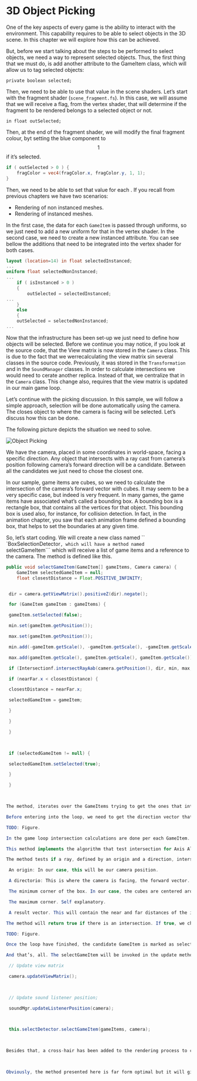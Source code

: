 # 3D Object Picking

One of the key aspects of every game is the ability to interact with the environment. This capability requires to be able to select objects in the 3D scene. In this chapter we will explore how this can be achieved.

But, before we start talking about the steps to be performed to select objects, we need a way to represent selected objects. Thus, the first thing that we must do, is add another attribute to the GameItem class, which will allow us to tag selected objects:

```private boolean selected;```

Then, we need to be able to use that value in the scene shaders. Let’s start with the fragment shader (```scene_fragment.fs```). In this case, we will assume that we will receive a flag, from the vertex shader, that will determine if the fragment to be rendered belongs to a selected object or not.

```in float outSelected;``` 

Then, at the end of the fragment shader, we will modify the final fragment colour, byt setting the blue component to $$1$$ if it’s selected.

```glsl
if ( outSelected > 0 ) {
    fragColor = vec4(fragColor.x, fragColor.y, 1, 1);
}
```

Then, we need to be able to set that value for each . If you recall from previous chapters we have two scenarios:

* Rendering of non instanced meshes.
* Rendering of instanced meshes.

In the first case, the data for each ```GameItem``` is passed through uniforms, so we just need to add a new uniform for that in the vertex shader. In the second case, we need to create a new instanced attribute. You can see bellow the additions that need to be integrated into the vertex shader for both cases.

```glsl
layout (location=14) in float selectedInstanced;
...
uniform float selectedNonInstanced;
...
    if ( isInstanced > 0 )
    {
        outSelected = selectedInstanced;
...
    }
    else
    {
    outSelected = selectedNonInstanced;
...
```

Now that the infrastructure has been set-up we just need to define how objects will be selected. Before we continue you may notice, if you look at the source code, that the View matrix is now stored in the ```Camera``` class. This is due to the fact that we werrecalculating the view matrix sin several classes in the source code. Previously, it was stored in the ```Transformation``` and in the ```SoundManager``` classes. In order to calculate intersections we would need to cerate another replica. Instead of that, we centralize that in the ```Camera``` class. This change also, requires that the view matrix is updated in our main game loop.

Let’s continue with the picking discussion. In this sample, we will follow a simple approach, selection will be done automatically using the camera. The closes object to where the camera is facing will be selected. Let’s discuss how this can be done.

The following picture depicts the situation we need to solve.

![Object Picking](/chapter23/object_picking.png)

We have the camera, placed in some coordinates in world-space, facing a specific direction. Any object that intersects with a ray cast from camera’s position following camera’s forward direction will be a candidate. Between all the candidates we just need to chose the closest one.

In our sample, game items are cubes, so we need to calculate the intersection of the camera’s forward vector with cubes. It may seem to be a very specific case, but indeed is very frequent. In many games, the game items have associated what’s called a bounding box. A bounding box is a rectangle box, that contains all the vertices for that object. This bounding box is used also, for instance, for collision detection. In fact, in the animation chapter, you saw that each animation frame defined a bounding box, that helps to set the boundaries at any given time.

So, let’s start coding. We will create a new class named `` `BoxSelectionDetector```, which will have a method named ```selectGameItem``` which will receive a list of game items and a reference to the camera. The method is defined like this.

```java
public void selectGameItem(GameItem[] gameItems, Camera camera) {
    GameItem selectedGameItem = null;
    float closestDistance = Float.POSITIVE_INFINITY;


 dir = camera.getViewMatrix().positiveZ(dir).negate();

 for (GameItem gameItem : gameItems) {

 gameItem.setSelected(false);

 min.set(gameItem.getPosition());

 max.set(gameItem.getPosition());

 min.add(-gameItem.getScale(), -gameItem.getScale(), -gameItem.getScale());

 max.add(gameItem.getScale(), gameItem.getScale(), gameItem.getScale());

 if (Intersectionf.intersectRayAab(camera.getPosition(), dir, min, max, nearFar)) {

 if (nearFar.x < closestDistance) {

 closestDistance = nearFar.x;

 selectedGameItem = gameItem;

 }

 }

 }

 

 if (selectedGameItem != null) {

 selectedGameItem.setSelected(true);

 }

 }

 

The method, iterates over the GameItems trying to get the ones that interesect with the ray cast form the camera. It first defines a vafiable named closestDistance. This vaioabkle will hold the closest distance. For GameItems that intersect, the distance from the camera to the intersection point will be calculated, If it’s lower than the value stored in closestDistance, then this item will be the new candidate.

Before entering into the loop, we need to get the direction vector that points where the camera is facing. This is easy, just use the view matrix to get the z direction taking into consideration camera’s rotation. Remember that positive z points out of the screen, so we need the opposite direction vector, this is why we negate it.

TODO: Figure.

In the game loop intersection calculations are done per each GameItem. But, how do we do ths? This is where the glorious JOML library comes to the rescue. We are using JOML’s Intersectionf class, which provides several methods to calculate intersection sin 2D and 3D. Specifically, we are using the intersectRayAab method.

This method implements the algorithm that test intersection for Axis Aligned Boxes. You can check the details, as pointed out in the JOML documentation, here http://people.csail.mit.edu/amy/papers/box-jgt.pdf.

The method tests if a ray, defined by an origin and a direction, intersects a box, defines by minimum and maximum corner. This algorithm is valid, because our cubes, are aligned with the axis, if they were rotated, this method would not work. Thus, the method receives the following parameters:

 An origin: In our case, this will be our camera position.

 A directorio: This is where the camera is facing, the forward vector.

 The minimum corner of the box. In our case, the cubes are centered around the GameItem position, the minimum corner will be those coordinates minus the scale. (In its original size, cubes have a length of 2 and a sacle of 1).

 The maximum corner. Self explanatory.

 A result vector. This will contain the near and far distances of the intersection points.

The method will return true if there is an intersection. If true, we check the closes distance and update it if needed, and store a reference of the candidate selected GameItem. The next figure shows all the elements involved in this method.

TODO: Figure.

Once the loop have finished, the candidate GameItem is marked as selected.

And that’s, all. The selectGameItem will be invoked in the update method of the DummyGame class, along with the view matrix update.

 // Update view matrix

 camera.updateViewMatrix();

 

 // Update sound listener position;

 soundMgr.updateListenerPosition(camera);

 

 this.selectDetector.selectGameItem(gameItems, camera);

 

Besides that, a cross-hair has been added to the rendering process to check that everytihn is working properly. The result is shown in the next figure.

 

Obviously, the method presented here is far form optimal but it will give you the basis to develop more sophisticated methods by your own. Some parts of the scene could be easily discarded, like objects behind the camera, since they are not going to be intersected. Besides that, you may want to order your items according to the distance to the camera to speed up calculations. In addition to that, calculations only need to be done if the camera has moved or. rotated from previous update.

